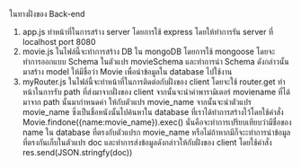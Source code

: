 ในทางฝั่งของ Back-end
1. app.js ทำหน้าที่ในการสร้าง server โดยการใช้ express โดยให้ทำการรัน server ที่ localhost port 8080 
2. movie.js ในไฟล์นี้จะทำการสร้าง DB ใน mongoDB โดยการใช้ mongoose โดยจะทำการออกแบบ Schema ในตัวแปร movieSchema และทำการนำ Schema ดังกล่าวนั้นมาสร้าง model ให้มีชื่อว่า Movie เพื่อนำข้อมูลใน database ไปใช้งาน 
3. myRouter.js ในไฟล์นี้จะทำหน้าที่ในการติดต่อกับฝั่งของ client โดยจะใช้ router.get ทำหน้าในการรับ path ที่ส่งมาจากฝั่งของ client จากนั้นจะนำค่าพารามิเตอร์ moviename ที่ได้มาจาก path นั้นมากำหนดค่า
   ให้กับตัวแปร movie_name จากนั้นจะนำตัวแปร movie_name ซึ่งเป็นชื่อหนังนั้นไปค้นหาใน database ที่เราได้ทำการสร้างไว้โดยใช้คำสั่ง Movie.findone({name:movie_name}).exec() นั่นคือจะทำการเปรียบเทียบว่ามีชื่อของ name ใน database 
   ที่ตรงกับตัวแปรก movie_name หรือไม่ถ้าหากมีก็จะะทำการนำข้อมูลที่ตรงกันเก็บในตัวแปร doc และทำการส่งข้อมูลดังกล่าวให้กับฝั่งของ client โดยใช้คำสั่ง res.send(JSON.stringfy(doc)) 
